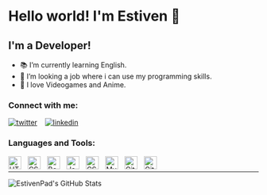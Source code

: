 # Hello world! I'm Estiven 👋 

## I'm a Developer!

- 📚 I’m currently learning English.
- 📌 I’m looking a job where i can use my programming skills.
- 👾 I love Videogames and Anime.

### Connect with me:

[![twitter](https://img.shields.io/badge/Twitter-1DA1F2?style=for-the-badge&logo=twitter&logoColor=white)](https://twitter.com/estiven_padilla)
&nbsp;&nbsp;
[![linkedin](https://img.shields.io/badge/LinkedIn-0077B5?style=for-the-badge&logo=linkedin&logoColor=white)](https://linkedin.com/in/estivenpad)


### Languages and Tools:

<img align="left" alt="HTML5" width="26px" src="https://cdn.jsdelivr.net/gh/devicons/devicon/icons/html5/html5-original.svg" style="padding-right:10px;" />
<img align="left" alt="CSS3" width="26px" src="https://cdn.jsdelivr.net/gh/devicons/devicon/icons/css3/css3-original.svg" style="padding-right:10px;" />
<img align="left" alt="Bootstrap" width="26px" src="https://cdn.jsdelivr.net/gh/devicons/devicon/icons/bootstrap/bootstrap-plain.svg" style="padding-right:10px;" />
<img align="left" alt="JavaScript" width="26px" src="https://cdn.jsdelivr.net/gh/devicons/devicon/icons/javascript/javascript-original.svg" style="padding-right:10px;" />
<img align="left" alt="CSharp" width="26px" src="https://cdn.jsdelivr.net/gh/devicons/devicon/icons/csharp/csharp-original.svg" style="padding-right:10px;" />
<img align="left" alt="MySQL" width="26px" src="https://cdn.jsdelivr.net/gh/devicons/devicon/icons/mysql/mysql-original.svg" style="padding-right:10px;" />
<img align="left" alt="Git" width="26px" src="https://cdn.jsdelivr.net/gh/devicons/devicon/icons/git/git-original.svg" style="padding-right:10px;" />
<img align="left" alt="GitHub" width="26px" src="https://user-images.githubusercontent.com/3369400/139447912-e0f43f33-6d9f-45f8-be46-2df5bbc91289.png" style="padding-right:10px;" />
<br/>

---

<img align="left" alt="EstivenPad's GitHub Stats" src="https://github-readme-stats.vercel.app/api?username=EstivenPad&show_icons=true&hide_border=false&theme=vue" />

